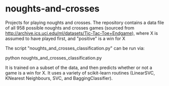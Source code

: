 # noughts-and-crosses

Projects for playing noughts and crosses. The repository contains a data file of all 958 possible noughts and crosses games 
(sourced from http://archive.ics.uci.edu/ml/datasets/Tic-Tac-Toe+Endgame), where X is assumed to have played first,
and "positive" is a win for X

The script "noughts_and_crosses_classification.py" can be run via:

python noughts_and_crosses_classification.py

It is trained on a subset of the data, and then predicts whether or not a game is a win for X.
It uses a variety of scikit-learn routines (LinearSVC, KNearest Neighbours, SVC, and BaggingClassifier).
